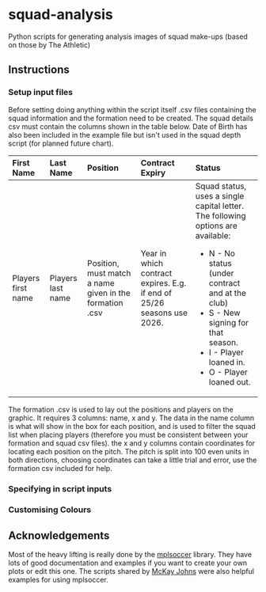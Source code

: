 # squad-analysis
Python scripts for generating analysis images of squad make-ups (based on those by The Athletic)

##  Instructions
### Setup input files
Before setting doing anything within the script itself .csv files containing the squad information and the formation need to be created. The squad details csv must contain the columns shown in the table below. Date of Birth has also been included in the example file but isn't used in the squad depth script (for planned future chart).

| First Name  | Last Name | Position | Contract Expiry | Status |
| :----------- | :----------- | :----------- | :----------- | :----------- |
| Players first name | Players last  name | Position, must match a name given in the formation .csv | Year in which contract expires. E.g. if end of 25/26 seasons use 2026. | Squad status, uses a single capital letter. The following options are available: <ul><li>N - No status (under contract and at the club)</li><li>S - New signing for that season.</li><li>I - Player loaned in.</li><li>O - Player loaned out.</li></ul> |

The formation .csv is used to lay out the positions and players on the graphic. It requires 3 columns: name, x and y. The data in the name column is what will show in the box for each position, and is used to filter the squad list when placing players (therefore you must be consistent between your formation and squad csv files). the x and y columns contain coordinates for locating each position on the pitch. The pitch is split into 100 even units in both directions, choosing coordinates can take a little trial and error, use the formation csv included for help.

### Specifying in script inputs

### Customising Colours



## Acknowledgements
Most of the heavy lifting is really done by the [mplsoccer](https://mplsoccer.readthedocs.io/en/latest/index.html) library. They have lots of good documentation and examples if you want to create your own plots or edit this one. The scripts shared by [McKay Johns](https://github.com/mckayjohns/youtube-videos/tree/main) were also helpful examples for using mplsoccer.
